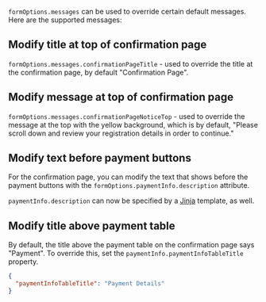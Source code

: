`formOptions.messages` can be used to override certain default messages. Here are the supported messages:

## Modify title at top of confirmation page

`formOptions.messages.confirmationPageTitle` - used to override the title at the confirmation page, by default "Confirmation Page".

## Modify message at top of confirmation page

`formOptions.messages.confirmationPageNoticeTop` - used to override the message at the top with the yellow background, which is by default, "Please scroll down and review your registration details in order to continue."

## Modify text before payment buttons

For the confirmation page, you can modify the text that shows before the payment buttons with the `formOptions.paymentInfo.description` attribute.

`paymentInfo.description` can now be specified by a [Jinja](http://jinja.pocoo.org/) template, as well.

## Modify title above payment table

By default, the title above the payment table on the confirmation page says "Payment". To override this, set the `paymentInfo.paymentInfoTableTitle` property.

```json
{
  "paymentInfoTableTitle": "Payment Details"
}
```